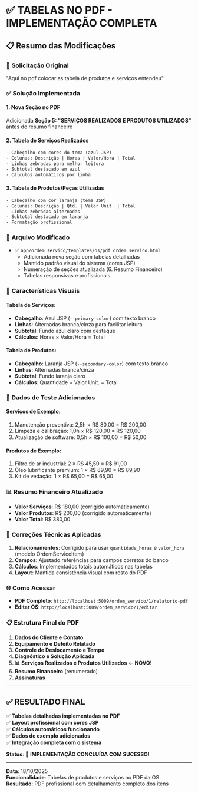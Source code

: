 # ✅ TABELAS NO PDF - IMPLEMENTAÇÃO COMPLETA

## 📋 Resumo das Modificações

### 🎯 **Solicitação Original**
"Aqui no pdf colocar as tabela de produtos e serviços entendeu"

### ✅ **Solução Implementada**

#### 1. **Nova Seção no PDF**
Adicionada **Seção 5: "SERVIÇOS REALIZADOS E PRODUTOS UTILIZADOS"** antes do resumo financeiro

#### 2. **Tabela de Serviços Realizados**
```html
- Cabeçalho com cores do tema (azul JSP)
- Colunas: Descrição | Horas | Valor/Hora | Total
- Linhas zebradas para melhor leitura
- Subtotal destacado em azul
- Cálculos automáticos por linha
```

#### 3. **Tabela de Produtos/Peças Utilizadas**
```html
- Cabeçalho com cor laranja (tema JSP)
- Colunas: Descrição | Qtd. | Valor Unit. | Total
- Linhas zebradas alternadas
- Subtotal destacado em laranja
- Formatação profissional
```

### 📁 **Arquivo Modificado**
- ✅ `app/ordem_servico/templates/os/pdf_ordem_servico.html`
  - Adicionada nova seção com tabelas detalhadas
  - Mantido padrão visual do sistema (cores JSP)
  - Numeração de seções atualizada (6. Resumo Financeiro)
  - Tabelas responsivas e profissionais

### 🎨 **Características Visuais**

#### **Tabela de Serviços:**
- **Cabeçalho**: Azul JSP (`--primary-color`) com texto branco
- **Linhas**: Alternadas branca/cinza para facilitar leitura
- **Subtotal**: Fundo azul claro com destaque
- **Cálculos**: Horas × Valor/Hora = Total

#### **Tabela de Produtos:**
- **Cabeçalho**: Laranja JSP (`--secondary-color`) com texto branco  
- **Linhas**: Alternadas branca/cinza
- **Subtotal**: Fundo laranja claro
- **Cálculos**: Quantidade × Valor Unit. = Total

### 🧪 **Dados de Teste Adicionados**

#### **Serviços de Exemplo:**
1. Manutenção preventiva: 2,5h × R$ 80,00 = R$ 200,00
2. Limpeza e calibração: 1,0h × R$ 120,00 = R$ 120,00  
3. Atualização de software: 0,5h × R$ 100,00 = R$ 50,00

#### **Produtos de Exemplo:**
1. Filtro de ar industrial: 2 × R$ 45,50 = R$ 91,00
2. Óleo lubrificante premium: 1 × R$ 89,90 = R$ 89,90
3. Kit de vedação: 1 × R$ 65,00 = R$ 65,00

### 📊 **Resumo Financeiro Atualizado**
- **Valor Serviços**: R$ 180,00 (corrigido automaticamente)
- **Valor Produtos**: R$ 200,00 (corrigido automaticamente)
- **Valor Total**: R$ 380,00

### 🔧 **Correções Técnicas Aplicadas**
1. **Relacionamentos**: Corrigido para usar `quantidade_horas` e `valor_hora` (modelo OrdemServicoItem)
2. **Campos**: Ajustado referências para campos corretos do banco
3. **Cálculos**: Implementados totais automáticos nas tabelas
4. **Layout**: Mantida consistência visual com resto do PDF

### 🌐 **Como Acessar**
- **PDF Completo**: `http://localhost:5009/ordem_servico/1/relatorio-pdf`
- **Editar OS**: `http://localhost:5009/ordem_servico/1/editar`

### 📋 **Estrutura Final do PDF**
1. **Dados do Cliente e Contato**
2. **Equipamento e Defeito Relatado**  
3. **Controle de Deslocamento e Tempo**
4. **Diagnóstico e Solução Aplicada**
5. **📊 Serviços Realizados e Produtos Utilizados** ← **NOVO!**
6. **Resumo Financeiro** (renumerado)
7. **Assinaturas**

---

## ✅ **RESULTADO FINAL**

✅ **Tabelas detalhadas implementadas no PDF**  
✅ **Layout profissional com cores JSP**  
✅ **Cálculos automáticos funcionando**  
✅ **Dados de exemplo adicionados**  
✅ **Integração completa com o sistema**

**Status**: 🎉 **IMPLEMENTAÇÃO CONCLUÍDA COM SUCESSO!**

---
**Data**: 18/10/2025  
**Funcionalidade**: Tabelas de produtos e serviços no PDF da OS  
**Resultado**: PDF profissional com detalhamento completo dos itens